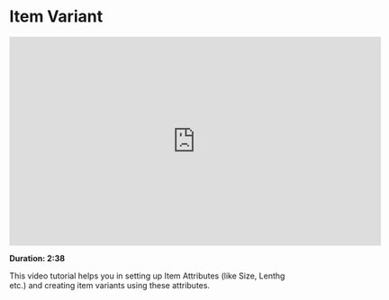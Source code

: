 <!-- add-breadcrumbs -->
<!-- add-breadcrumbs -->
# Item Variant

<iframe width="660" height="371" src="https://www.youtube.com/embed/kogIricF40I" frameborder="0" allowfullscreen></iframe>

**Duration: 2:38**

This video tutorial helps you in setting up Item Attributes (like Size, Lenthg etc.) and creating item variants using these attributes.

